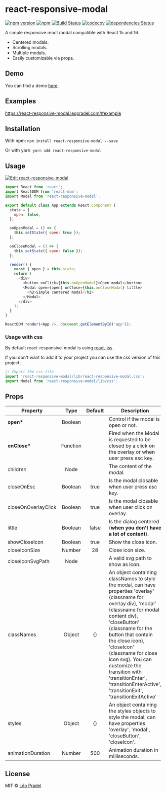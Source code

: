 # react-responsive-modal

[![npm version](https://badge.fury.io/js/react-responsive-modal.svg)](https://badge.fury.io/js/react-responsive-modal)
[![npm](https://img.shields.io/npm/dm/react-responsive-modal.svg)](https://www.npmjs.com/package/react-responsive-modal)
[![Build Status](https://travis-ci.org/pradel/react-responsive-modal.svg?branch=master)](https://travis-ci.org/pradel/react-responsive-modal)
[![codecov](https://codecov.io/gh/pradel/react-responsive-modal/branch/master/graph/badge.svg)](https://codecov.io/gh/pradel/react-responsive-modal)
[![dependencies Status](https://david-dm.org/pradel/react-responsive-modal/status.svg)](https://david-dm.org/pradel/react-responsive-modal)

A simple responsive react modal compatible with React 15 and 16.

* Centered modals.
* Scrolling modals.
* Multiple modals.
* Easily customizable via props.

## Demo

You can find a demo [here](https://react-responsive-modal.leopradel.com/).

## Examples

https://react-responsive-modal.leopradel.com/#example

## Installation

With npm: `npm install react-responsive-modal --save`

Or with yarn: `yarn add react-responsive-modal`

## Usage

[![Edit react-responsive-modal](https://codesandbox.io/static/img/play-codesandbox.svg)](https://codesandbox.io/s/9jxp669j2o)

```javascript
import React from 'react';
import ReactDOM from 'react-dom';
import Modal from 'react-responsive-modal';

export default class App extends React.Component {
  state = {
    open: false,
  };

  onOpenModal = () => {
    this.setState({ open: true });
  };

  onCloseModal = () => {
    this.setState({ open: false });
  };

  render() {
    const { open } = this.state;
    return (
      <div>
        <button onClick={this.onOpenModal}>Open modal</button>
        <Modal open={open} onClose={this.onCloseModal} little>
          <h2>Simple centered modal</h2>
        </Modal>
      </div>
    );
  }
}

ReactDOM.render(<App />, document.getElementById('app'));
```

### Usage with css

By default react-responsive-modal is using
[react-jss](https://github.com/cssinjs/react-jss).

If you don't want to add it to your project you can use the css version of this
project:

```javascript
// Import the css file
import 'react-responsive-modal/lib/react-responsive-modal.css';
import Modal from 'react-responsive-modal/lib/css';
```

## Props

| Property            |   Type   | Default | Description                                                                                                                                                                                                                                                                                                                                                                                            |
| ------------------- | :------: | :-----: | ------------------------------------------------------------------------------------------------------------------------------------------------------------------------------------------------------------------------------------------------------------------------------------------------------------------------------------------------------------------------------------------------------ |
| **open\***          | Boolean  |         | Control if the modal is open or not.                                                                                                                                                                                                                                                                                                                                                                   |
| **onClose\***       | Function |         | Fired when the Modal is requested to be closed by a click on the overlay or when user press esc key.                                                                                                                                                                                                                                                                                                   |
| children            |   Node   |         | The content of the modal.                                                                                                                                                                                                                                                                                                                                                                              |
| closeOnEsc          | Boolean  |  true   | Is the modal closable when user press esc key.                                                                                                                                                                                                                                                                                                                                                         |
| closeOnOverlayClick | Boolean  |  true   | Is the modal closable when user click on overlay.                                                                                                                                                                                                                                                                                                                                                      |
| little              | Boolean  |  false  | Is the dialog centered (**when you don't have a lot of content**).                                                                                                                                                                                                                                                                                                                                     |
| showCloseIcon       | Boolean  |  true   | Show the close icon.                                                                                                                                                                                                                                                                                                                                                                                   |
| closeIconSize       |  Number  |   28    | Close icon size.                                                                                                                                                                                                                                                                                                                                                                                       |
| closeIconSvgPath    |   Node   |         | A valid svg path to show as icon.                                                                                                                                                                                                                                                                                                                                                                      |
| classNames          |  Object  |   {}    | An object containing classNames to style the modal, can have properties 'overlay' (classname for overlay div), 'modal' (classname for modal content div), 'closeButton' (classname for the button that contain the close icon), 'closeIcon' (classname for close icon svg). You can customize the transition with 'transitionEnter', 'transitionEnterActive', 'transitionExit', 'transitionExitActive' |
| styles              |  Object  |   {}    | An object containing the styles objects to style the modal, can have properties 'overlay', 'modal', 'closeButton', 'closeIcon'.                                                                                                                                                                                                                                                                        |
| animationDuration   |  Number  |   500   | Animation duration in milliseconds.                                                                                                                                                                                                                                                                                                                                                                    |

## License

MIT © [Léo Pradel](https://www.leopradel.com/)
